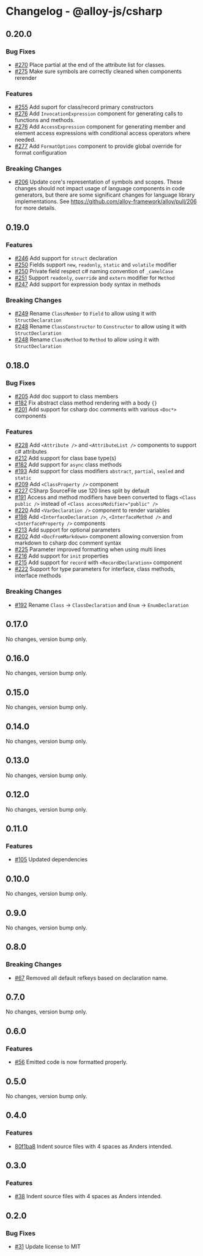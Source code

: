 # Changelog - @alloy-js/csharp

## 0.20.0

### Bug Fixes

- [#270](https://github.com/alloy-framework/alloy/pull/270) Place partial at the end of the attribute list for classes.
- [#275](https://github.com/alloy-framework/alloy/pull/275) Make sure symbols are correctly cleaned when components rerender

### Features

- [#255](https://github.com/alloy-framework/alloy/pull/255) Add suport for class/record primary constructors
- [#276](https://github.com/alloy-framework/alloy/pull/276) Add `InvocationExpression` component for generating calls to functions and methods.
- [#276](https://github.com/alloy-framework/alloy/pull/276) Add `AccessExpression` component for generating member and element access expressions with conditional access operators where needed.
- [#277](https://github.com/alloy-framework/alloy/pull/277) Add `FormatOptions` component to provide global override for format configuration

### Breaking Changes

- [#206](https://github.com/alloy-framework/alloy/pull/206) Update core's representation of symbols and scopes. These changes should not impact usage of language components in code generators, but there are some significant changes for language library implementations. See https://github.com/alloy-framework/alloy/pull/206 for more details.


## 0.19.0

### Features

- [#246](https://github.com/alloy-framework/alloy/pull/246) Add support for `struct` declaration
- [#250](https://github.com/alloy-framework/alloy/pull/250) Fields support `new`, `readonly`, `static`  and `volatile` modifier
- [#250](https://github.com/alloy-framework/alloy/pull/250) Private field respect c# naming convention of `_camelCase`
- [#251](https://github.com/alloy-framework/alloy/pull/251) Support `readonly`, `override` and `extern` modifier for `Method`
- [#247](https://github.com/alloy-framework/alloy/pull/247) Add support for expression body syntax in methods

### Breaking Changes

- [#249](https://github.com/alloy-framework/alloy/pull/249) Rename `ClassMember` to `Field` to allow using it with `StructDeclaration`
- [#248](https://github.com/alloy-framework/alloy/pull/248) Rename `ClassConstructor` to `Constructor` to allow using it with `StructDeclaration`
- [#248](https://github.com/alloy-framework/alloy/pull/248) Rename `ClassMethod` to `Method` to allow using it with `StructDeclaration`


## 0.18.0

### Bug Fixes

- [#205](https://github.com/alloy-framework/alloy/pull/205) Add doc support to class members
- [#182](https://github.com/alloy-framework/alloy/pull/182) Fix abstract class method rendering with a body `{}`
- [#201](https://github.com/alloy-framework/alloy/pull/201) Add support for csharp doc comments with various `<Doc*>` components

### Features

- [#228](https://github.com/alloy-framework/alloy/pull/228) Add `<Attribute />` and `<AttributeList />` components to support c# attributes
- [#212](https://github.com/alloy-framework/alloy/pull/212) Add support for class base type(s)
- [#182](https://github.com/alloy-framework/alloy/pull/182) Add support for `async` class methods
- [#193](https://github.com/alloy-framework/alloy/pull/193) Add support for class modifiers `abstract`, `partial`, `sealed` and `static`
- [#209](https://github.com/alloy-framework/alloy/pull/209) Add `<ClassProperty />` component
- [#227](https://github.com/alloy-framework/alloy/pull/227) CSharp SourceFile use 120 lines split by default
- [#191](https://github.com/alloy-framework/alloy/pull/191) Access and method modifiers have been converted to flags `<Class public />` instead of `<Class accessModifier="public" />`
- [#220](https://github.com/alloy-framework/alloy/pull/220) Add `<VarDeclaration />` component to render variables
- [#198](https://github.com/alloy-framework/alloy/pull/198) Add `<InterfaceDeclaration />`, `<InterfaceMethod />` and `<InterfaceProperty />` components
- [#213](https://github.com/alloy-framework/alloy/pull/213) Add support for optional parameters
- [#202](https://github.com/alloy-framework/alloy/pull/202) Add `<DocFromMarkdown>` component allowing conversion from markdown to csharp doc comment syntax
- [#225](https://github.com/alloy-framework/alloy/pull/225) Parameter improved formatting when using multi lines
- [#216](https://github.com/alloy-framework/alloy/pull/216) Add support for `init` properties
- [#215](https://github.com/alloy-framework/alloy/pull/215) Add support for `record` with `<RecordDeclaration>` component
- [#222](https://github.com/alloy-framework/alloy/pull/222) Support for type parameters for interface, class methods, interface methods

### Breaking Changes

- [#192](https://github.com/alloy-framework/alloy/pull/192) Rename `Class` -> `ClassDeclaration` and `Enum` -> `EnumDeclaration`


## 0.17.0

No changes, version bump only.

## 0.16.0

No changes, version bump only.

## 0.15.0

No changes, version bump only.

## 0.14.0

No changes, version bump only.

## 0.13.0

No changes, version bump only.

## 0.12.0

No changes, version bump only.

## 0.11.0

### Features

- [#105](https://github.com/alloy-framework/alloy/pull/105) Updated dependencies


## 0.10.0

No changes, version bump only.

## 0.9.0

No changes, version bump only.

## 0.8.0

### Breaking Changes

- [#67](https://github.com/alloy-framework/alloy/pull/67) Removed all default refkeys based on declaration name.


## 0.7.0

No changes, version bump only.

## 0.6.0

### Features

- [#56](https://github.com/alloy-framework/alloy/pull/56) Emitted code is now formatted properly.


## 0.5.0

No changes, version bump only.

## 0.4.0

### Features

- [80f1ba8](https://github.com/alloy-framework/alloy/commit/80f1ba88470960ce57487b644ae3c3f37f9c4690) Indent source files with 4 spaces as Anders intended.


## 0.3.0

### Features

- [#38](https://github.com/alloy-framework/alloy/pull/38) Indent source files with 4 spaces as Anders intended.




## 0.2.0

### Bug Fixes

- [#31](https://github.com/alloy-framework/alloy/pull/31) Update license to MIT

